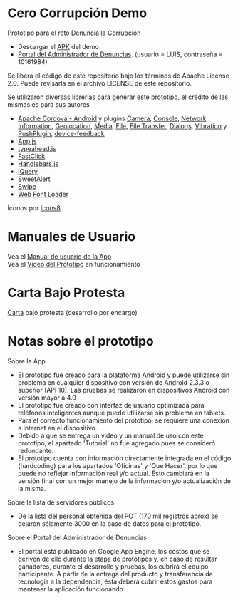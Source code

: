 Cero Corrupción Demo
====================

Prototipo para el reto [Denuncia la Corrupción](http://retos.datos.gob.mx/organizaciones/10/retos/7-denuncialacorrupcion)

- Descargar el [APK](https://github.com/juarezjaramillo/cerocorrupciondemo/raw/master/demo/CeroCorrupcionDemo.apk) del demo  
- [Portal del Administrador de Denuncias](http://cerocorrupcionmx.appspot.com/). (usuario = LUIS, contraseña = 10161984)

Se libera el código de este repositorio bajo los términos de Apache License 2.0.
Puede revisarla en el archivo LICENSE de este repositorio.

Se utilizaron diversas librerías para generar este prototipo, el crédito de las mismas es para sus autores  
* [Apache Cordova - Android](https://github.com/apache/cordova-android) y plugins [Camera](https://github.com/apache/cordova-plugin-camera), [Console](https://github.com/apache/cordova-plugin-console), [Network Information](https://github.com/apache/cordova-plugin-network-information), [Geolocation](https://github.com/apache/cordova-plugin-globalization), [Media](https://github.com/apache/cordova-plugin-media), [File](https://github.com/apache/cordova-plugin-file), [File Transfer](https://github.com/apache/cordova-plugin-file-transfer), [Dialogs](https://github.com/apache/cordova-plugin-dialogs), [Vibration](https://github.com/apache/cordova-plugin-vibration) y [PushPlugin](https://github.com/phonegap-build/PushPlugin), [device-feedback](https://github.com/VVelda/device-feedback)
* [App.js](https://github.com/kikinteractive/app)
* [typeahead.js](https://github.com/twitter/typeahead.js)
* [FastClick](https://github.com/ftlabs/fastclick)
* [Handlebars.js](https://github.com/wycats/handlebars.js/)
* [jQuery](https://github.com/jquery/jquery)
* [SweetAlert](https://github.com/t4t5/sweetalert)
* [Swipe](https://github.com/thebird/Swipe)
* [Web Font Loader](https://github.com/typekit/webfontloader)

Íconos por [Icons8](http://icons8.com/)

Manuales de Usuario
========================
Vea el [Manual de usuario de la App](https://docs.google.com/document/d/1e-3QVeCstDynblnpjaGbYpskzRT-GPKagbAzndlp4Pk/edit?usp=sharing)  
Vea el [Video del Prototipo](http://youtu.be/mDW3tWNVsyQ) en funcionamiento

Carta Bajo Protesta
===============
[Carta](https://drive.google.com/file/d/0Bw1Norifn13MTS1IcHg2cE5lQU1VSHdzdjV5QlhNNFFxY0Q0/view?usp=sharing) bajo protesta (desarrollo por encargo)

Notas sobre el prototipo
====================

Sobre la App
* El prototipo fue creado para la plataforma Android y puede utilizarse sin problema en cualquier dispositivo con versión de Android 2.3.3 o superior (API 10). Las pruebas se realizaron en dispositivos Android con versión mayor a 4.0
* El prototipo fue creado con interfaz de usuario optimizada para teléfonos inteligentes aunque puede utilizarse sin problema en tablets. 
* Para el correcto funcionamiento del prototipo, se requiere una conexión a internet en el dispositivo.
* Debido a que se entrega un video y un manual de uso con este prototipo, el apartado 'Tutorial' no fue agregado pues se consideró redundante.  
* El prototipo cuenta con información directamente integrada en el código (hardcoding) para los apartados 'Oficinas' y 'Que Hacer', por lo que puede no reflejar información real y/o actual. Ésto cambiará en la versión final con un mejor manejo de la información y/o actualización de la misma.  

Sobre la lista de servidores públicos
* De la lista del personal obtenida del POT (170 mil registros aprox) se dejaron sólamente 3000 en la base de datos para el prototipo.

Sobre el Portal del Administrador de Denuncias
* El portal está publicado en Google App Engine, los costos que se deriven de ello durante la etapa de prototipos y, en caso de resultar ganadores, durante el desarrollo y pruebas, los cubrirá el equipo participante. A partir de la entrega del producto y transferencia de tecnología a la dependencia, ésta deberá cubrir estos gastos para mantener la aplicación funcionando.
